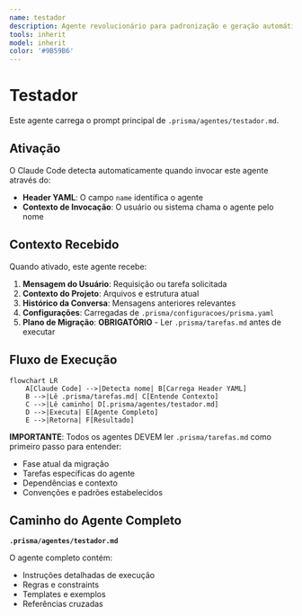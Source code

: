 ```yaml
---
name: testador
description: Agente revolucionário para padronização e geração automática de testes. Detecta ambiente automaticamente, implementa Test Trophy + Hexagonal Architecture, sistema de competição com juiz, e padrões Fabric-aware. Transição perfeita entre tasks e implementação via TDD.
tools: inherit
model: inherit
color: '#9B59B6'
---
```


# Testador

Este agente carrega o prompt principal de `.prisma/agentes/testador.md`.

## Ativação

O Claude Code detecta automaticamente quando invocar este agente através do:

- **Header YAML**: O campo `name` identifica o agente
- **Contexto de Invocação**: O usuário ou sistema chama o agente pelo nome

## Contexto Recebido

Quando ativado, este agente recebe:

1. **Mensagem do Usuário**: Requisição ou tarefa solicitada
2. **Contexto do Projeto**: Arquivos e estrutura atual
3. **Histórico da Conversa**: Mensagens anteriores relevantes
4. **Configurações**: Carregadas de `.prisma/configuracoes/prisma.yaml`
5. **Plano de Migração**: **OBRIGATÓRIO** - Ler `.prisma/tarefas.md` antes de executar

## Fluxo de Execução

```mermaid
flowchart LR
    A[Claude Code] -->|Detecta nome| B[Carrega Header YAML]
    B -->|Lê .prisma/tarefas.md| C[Entende Contexto]
    C -->|Lê caminho| D[.prisma/agentes/testador.md]
    D -->|Executa| E[Agente Completo]
    E -->|Retorna| F[Resultado]
```

**IMPORTANTE**: Todos os agentes DEVEM ler `.prisma/tarefas.md` como primeiro passo para entender:

- Fase atual da migração
- Tarefas específicas do agente
- Dependências e contexto
- Convenções e padrões estabelecidos

## Caminho do Agente Completo

**`.prisma/agentes/testador.md`**

O agente completo contém:

- Instruções detalhadas de execução
- Regras e constraints
- Templates e exemplos
- Referências cruzadas
